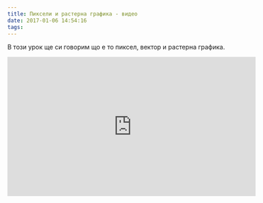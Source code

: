 ```yaml
---
title: Пиксели и растерна графика - видео
date: 2017-01-06 14:54:16
tags:
---
```

В този урок ще си говорим що е то пиксел, вектор и растерна графика.

<iframe width="560" height="315" src="https://www.youtube.com/embed/bqXBXmQOrxI" frameborder="0" allowfullscreen></iframe>

